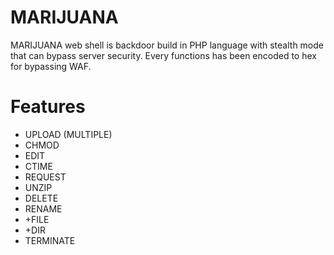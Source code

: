 # MARIJUANA

MARIJUANA web shell is backdoor build in PHP language with stealth mode that can bypass server security. Every functions has been encoded to hex for bypassing WAF.

# Features
- UPLOAD (MULTIPLE)
- CHMOD
- EDIT
- CTIME
- REQUEST
- UNZIP
- DELETE
- RENAME
- +FILE
- +DIR
- TERMINATE
